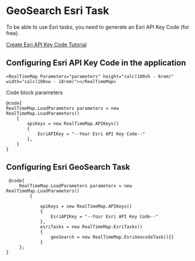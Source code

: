 # GeoSearch Esri Task

To be able to use Esri tasks, you need to generate an Esri API Key Code (for free).

[Create Esri API Key Code Tutorial](https://developers.arcgis.com/documentation/security-and-authentication/api-key-authentication/tutorials/create-an-api-key/)

## Configuring Esri API Key Code in the application

    <RealTimeMap Parameters="parameters" height="calc(100vh - 6rem)" width="calc(100vw - 18rem)"></RealTimeMap>

Code block parameters

    @code{
    RealTimeMap.LoadParameters parameters = new RealTimeMap.LoadParameters()
        {
            apiKeys = new RealTimeMap.APIKeys()
            {
                EsriAPIKey = "--Your Esri API Key Code--"
            },
        }
    }

## Configuring Esri GeoSearch Task

     @code{
         RealTimeMap.LoadParameters parameters = new RealTimeMap.LoadParameters()
             {
             
                 apiKeys = new RealTimeMap.APIKeys()
                 {
                     EsriAPIKey = "--Your Esri API Key Code--"
                 },
                 esriTasks = new RealTimeMap.EsriTasks()
                 {
                     geoSearch = new RealTimeMap.EsriGeocodeTask(){}
                 }
         };
    }
